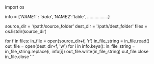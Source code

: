 
 import os

 info = {'$NAME1':'data', '$NAME2':'table', .................}
 
source_dir = '/path/source_folder'
dest_dir = '/path/dest_folder'
files = os.listdir(source_dir)

for f in files:
    in_file = open(source_dir+f, 'r')
    in_file_string = in_file.read()
    out_file = open(dest_dir+f, 'w')
    for i in info.keys():
        in_file_string = in_file_string.replace(i, info[i])
    out_file.write(in_file_string)
    out_file.close
    in_file.close
    '''
